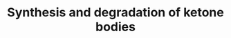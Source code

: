 ---
annotations:
- id: PW:0000069
  parent: classic metabolic pathway
  type: Pathway Ontology
  value: ketone bodies metabolic pathway
authors:
- N.Reyes
- MaintBot
- Thomas
- Khanspers
- Ddigles
- AlexanderPico
- Egonw
- Eweitz
citedin:
- link: PMC7650246
  title: Bioenergetic defects in muscle fibers of RYR1 mutant knock-in mice associated
    with malignant hyperthermia (2020)
description: 'Ketone bodies are three water-soluble compounds that are produced as
  by-products when fatty acids are broken down for energy in the liver and kidney.
  They are used as a source of energy in the heart and brain. In the brain, they are
  a vital source of energy during fasting.  Source: [[wikipedia:Ketone_bodies|Wikipedia]]'
last-edited: 2021-05-14
organisms:
- Mus musculus
redirect_from:
- /index.php/Pathway:WP543
- /instance/WP543
- /instance/WP543_r116831
revision: r116831
schema-jsonld:
- '@context': https://schema.org/
  '@id': https://wikipathways.github.io/pathways/WP543.html
  '@type': Dataset
  creator:
    '@type': Organization
    name: WikiPathways
  description: 'Ketone bodies are three water-soluble compounds that are produced
    as by-products when fatty acids are broken down for energy in the liver and kidney.
    They are used as a source of energy in the heart and brain. In the brain, they
    are a vital source of energy during fasting.  Source: [[wikipedia:Ketone_bodies|Wikipedia]]'
  keywords:
  - 3-Hydroxy-3-methylglutaryl-CoA
  - 3-Hydroxy-butyrate
  - Acat1
  - Acetoacetate
  - Acetoacetyl-CoA
  - Acetyl-CoA
  - Bdh1
  - Hmgcl
  - Hmgcs2
  - Oxct1
  license: CC0
  name: Synthesis and degradation of ketone bodies
seo: CreativeWork
title: Synthesis and degradation of ketone bodies
wpid: WP543
---